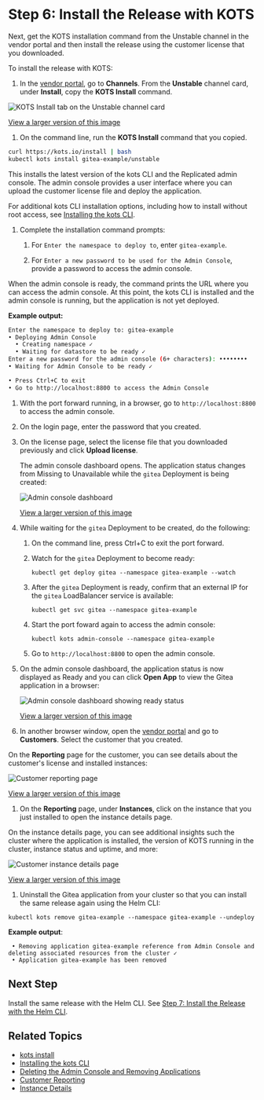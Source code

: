 # Step 6: Install the Release with KOTS

Next, get the KOTS installation command from the Unstable channel in the vendor portal and then install the release using the customer license that you downloaded.

To install the release with KOTS:

1. In the [vendor portal](https://vendor.replicated.com), go to **Channels**. From the **Unstable** channel card, under **Install**, copy the **KOTS Install** command.

  ![KOTS Install tab on the Unstable channel card](/images/helm-tutorial-unstable-kots-install-command.png)

  [View a larger version of this image](/images/helm-tutorial-unstable-kots-install-command.png)

1. On the command line, run the **KOTS Install** command that you copied.

  ```bash
  curl https://kots.io/install | bash
  kubectl kots install gitea-example/unstable
  ```

  This installs the latest version of the kots CLI and the Replicated admin console. The admin console provides a user interface where you can upload the customer license file and deploy the application.

  For additional kots CLI installation options, including how to install without root access, see [Installing the kots CLI](/reference/kots-cli-getting-started).

1. Complete the installation command prompts:

   1. For `Enter the namespace to deploy to`, enter `gitea-example`. 

   1. For `Enter a new password to be used for the Admin Console`, provide a password to access the admin console.

  When the admin console is ready, the command prints the URL where you can access the admin console. At this point, the kots CLI is installed and the admin console is running, but the application is not yet deployed.

  **Example output:**

  ```bash
  Enter the namespace to deploy to: gitea-example
  • Deploying Admin Console
    • Creating namespace ✓
    • Waiting for datastore to be ready ✓
  Enter a new password for the admin console (6+ characters): ••••••••
  • Waiting for Admin Console to be ready ✓

  • Press Ctrl+C to exit
  • Go to http://localhost:8800 to access the Admin Console
  ```

1. With the port forward running, in a browser, go to `http://localhost:8800` to access the admin console.

1. On the login page, enter the password that you created.

1. On the license page, select the license file that you downloaded previously and click **Upload license**.

   The admin console dashboard opens. The application status changes from Missing to Unavailable while the `gitea` Deployment is being created:

   ![Admin console dashboard](/images/tutorial-gitea-unavailable.png)

   [View a larger version of this image](/images/tutorial-gitea-unavailable.png)

1. While waiting for the `gitea` Deployment to be created, do the following:

   1. On the command line, press Ctrl+C to exit the port forward.

   1. Watch for the `gitea` Deployment to become ready:

      ```
      kubectl get deploy gitea --namespace gitea-example --watch
      ```

   1. After the `gitea` Deployment is ready, confirm that an external IP for the `gitea` LoadBalancer service is available:

      ```
      kubectl get svc gitea --namespace gitea-example
      ```

   1. Start the port foward again to access the admin console:

      ```
      kubectl kots admin-console --namespace gitea-example 
      ```

   1. Go to `http://localhost:8800` to open the admin console.   

1. On the admin console dashboard, the application status is now displayed as Ready and you can click **Open App** to view the Gitea application in a browser:

   ![Admin console dashboard showing ready status](/images/tutorial-gitea-ready.png)

   [View a larger version of this image](/images/tutorial-gitea-ready.png)

1. In another browser window, open the [vendor portal](https://vendor.replicated.com/) and go to **Customers**. Select the customer that you created.

  On the **Reporting** page for the customer, you can see details about the customer's license and installed instances:

  ![Customer reporting page](/images/tutorial-gitea-customer-reporting.png)

  [View a larger version of this image](/images/tutorial-gitea-customer-reporting.png)

1. On the **Reporting** page, under **Instances**, click on the instance that you just installed to open the instance details page.

  On the instance details page, you can see additional insights such the cluster where the application is installed, the version of KOTS running in the cluster, instance status and uptime, and more:

  ![Customer instance details page](/images/tutorial-gitea-instance-insights.png)

  [View a larger version of this image](/images/tutorial-gitea-instance-insights.png)

1. Uninstall the Gitea application from your cluster so that you can install the same release again using the Helm CLI:

  ```
  kubectl kots remove gitea-example --namespace gitea-example --undeploy
  ```
  **Example output**:
  ```
   • Removing application gitea-example reference from Admin Console and deleting associated resources from the cluster ✓
   • Application gitea-example has been removed
  ```

## Next Step

Install the same release with the Helm CLI. See [Step 7: Install the Release with the Helm CLI](tutorial-kots-helm-install-helm).

## Related Topics

* [kots install](/reference/kots-cli-install/)
* [Installing the kots CLI](/reference/kots-cli-getting-started/)
* [Deleting the Admin Console and Removing Applications](/enterprise/delete-admin-console)
* [Customer Reporting](customer-reporting)
* [Instance Details](instance-insights-details)
